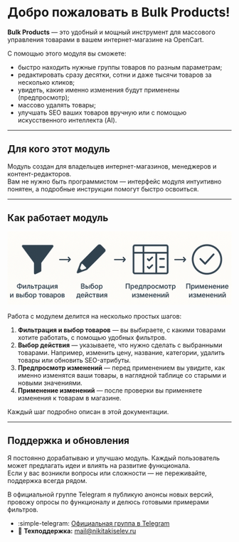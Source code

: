 # Добро пожаловать в Bulk Products!

**Bulk Products** — это удобный и мощный инструмент для массового управления товарами в вашем интернет-магазине на OpenCart.

С помощью этого модуля вы сможете:

- быстро находить нужные группы товаров по разным параметрам;
- редактировать сразу десятки, сотни и даже тысячи товаров за несколько кликов;
- увидеть, какие именно изменения будут применены (предпросмотр);
- массово удалять товары;
- улучшать SEO ваших товаров вручную или с помощью искусственного интеллекта (AI).

---

## Для кого этот модуль

Модуль создан для владельцев интернет-магазинов, менеджеров и контент-редакторов.  
Вам не нужно быть программистом — интерфейс модуля интуитивно понятен, а подробные инструкции помогут быстро освоиться.

---

## Как работает модуль

![](img/how-it-works.png)

Работа с модулем делится на несколько простых шагов:

1. **Фильтрация и выбор товаров** — вы выбираете, с какими товарами хотите работать, с помощью удобных фильтров.
2. **Выбор действия** — указываете, что нужно сделать с выбранными товарами. Например, изменить цену, название, категории, удалить товары или обновить SEO-атрибуты.
3. **Предпросмотр изменений** — перед применением вы увидите, как именно изменятся ваши товары, в наглядной таблице со старыми и новыми значениями.
4. **Применение изменений** — после проверки вы применяете изменения к товарам в магазине.

Каждый шаг подробно описан в этой документации.

---

## Поддержка и обновления

Я постоянно дорабатываю и улучшаю модуль. Каждый пользователь может предлагать идеи и влиять на развитие функционала.  
Если у вас возникли вопросы или сложности — не переживайте, поддержка всегда рядом.

В официальной группе Telegram я публикую анонсы новых версий, провожу опросы по функционалу и делюсь готовыми примерами фильтров.

- :simple-telegram: [Официальная группа в Telegram](https://t.me/ocstore3)
- :e-mail: **Техподдержка:** [mail@nikitakiselev.ru](mailto:mail@nikitakiselev.ru)